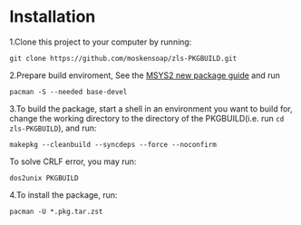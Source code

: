 # Installation
1.Clone this project to your computer by running:

    git clone https://github.com/moskensoap/zls-PKGBUILD.git

2.Prepare build enviroment, See the [MSYS2 new package guide](https://www.msys2.org/dev/new-package/) and run

    pacman -S --needed base-devel

3.To build the package, start a shell in an environment you want to build for, change the working directory to the directory of the PKGBUILD(i.e. run `cd zls-PKGBUILD`), and run:

    makepkg --cleanbuild --syncdeps --force --noconfirm

To solve CRLF error, you may run:

    dos2unix PKGBUILD

4.To install the package, run:

    pacman -U *.pkg.tar.zst
